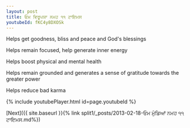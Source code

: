 ```yaml
---
layout: post
title: ਓਮ ਵਿਰੂਪਯਾ ਨਮਹ ੧੧ ਟਾਇਮਸ
youtubeId: fKC4y8DXOSk
---
```

 
 
Helps get goodness, bliss and peace and God's blessings
 
Helps remain focused, help generate inner energy 
 
Helps boost physical and mental health 
 
Helps remain grounded and generates a sense of gratitude towards the greater power 
 
Helps reduce bad karma
 
 
 
 


{% include youtubePlayer.html id=page.youtubeId %}
 
[Next]({{ site.baseurl }}{% link  split1/_posts/2013-02-18-ਓਮ ਮੁੰਡਿਆਂ ਨਮਹ ੧੧ ਟਾਇਮਸ.md%})
 
